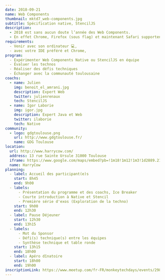 ```yaml
---
date: 2018-09-21
name: Web Components
thumbnail: mktd7_web-components.jpg
subtitle: Spécification native, StencilJS
description:
  - 2018 est sans aucun doute l’année des Web Components.
  - En effet Chrome, Firefox (sous flag) et maintenant Safari supportent les spécifications customs elements v1 sans avoir besoin de polyfill. Les géants du Web tel que Google avec Polymer 3 et Angular Elements poussent de plus en plus la démocratisation de ces standards du Web à grande échelle.
requirements:
  - Venir avec son ordinateur 💻,
  - avec votre IDE préféré et Chrome,
program:
  - Expérimenter Web Components Native ou StencilJS en équipe
  - Évaluer les technos
  - Réaliser des défis techniques
  - Échanger avec la communauté toulousaine
coachs:
  - name: Julien
    img: benoit_el_amrani.jpg
    description: Expert Web
    twitter: julienrenaux
    tech: StencilJS
  - name: Igor Laborie
    img: igor.jpg
    description: Expert Java et Web
    twitter: ilaborie
    tech: Native
community:
  - logo: gdgtoulouse.png
    url: http://www.gdgtoulouse.fr/
    name: GDG Toulouse
location:
  url: http://www.harrycow.com/
  address: 13 rue Sainte Ursule 31000 Toulouse
  iframe: https://www.google.com/maps/embed?pb=!1m18!1m12!1m3!1d2889.2108114431708!2d1.4394906157111187!3d43.60215206374777!2m3!1f0!2f0!3f0!3m2!1i1024!2i768!4f13.1!3m3!1m2!1s0x12aebb6258220a07%3A0xf1d45637938f3453!2sHarryCow!5e0!3m2!1sfr!2sfr!4v1466094946954
  name: HarryCow
planning:
  - label: Accueil des participant(e)s
    start: 8h45
    end: 9h00
  - labels:
      - Présentation du programme et des coachs, Ice Breaker
      - Courte introduction à Native et Stencil
      - Première série d'exos (Exploration de la techno)
    start: 9h00
    end: 12h30
  - label: Pause Déjeuner
    start: 12h30
    end: 13h15
  - labels:
      - Mot du Sponsor
      - Défi(s) technique(s) entre les équipes
      - Synthèse technique et table ronde
    start: 13h15
    end: 18h00
  - label: Apéro dînatoire
    start: 18h00
    end: 19h00
inscriptionLink: https://www.meetup.com/fr-FR/monkeytechdays/events/298326303/
---
```

